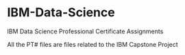 # IBM-Data-Science
IBM Data Science Professional Certificate Assignments

All the PT# files are files related to the IBM Capstone Project
